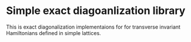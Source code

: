 # Simple exact diagoanlization library
This is exact diagonalization implementaions for for transverse invariant Hamiltonians defined in simple lattices. 
